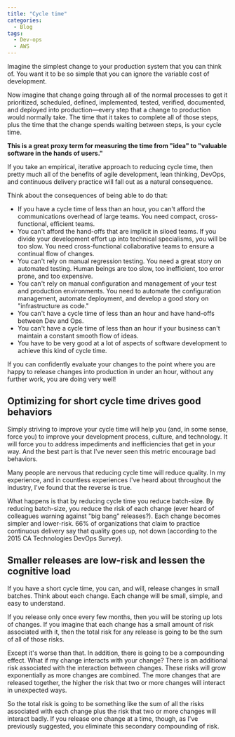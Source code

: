 ```yaml
---
title: "Cycle time"
categories:
  - Blog
tags:
  - Dev-ops
  - AWS
---
```



Imagine the simplest change to your production system that you can think of. You want it to be so simple that you can ignore the variable cost of development.

Now imagine that change going through all of the normal processes to get it prioritized, scheduled, defined, implemented, tested, verified, documented, and deployed into production—every step that a change to production would normally take. The time that it takes to complete all of those steps, plus the time that the change spends waiting between steps, is your cycle time. 

<b>This is a great proxy term for measuring the time from "idea" to "valuable software in the hands of users."</b>

If you take an empirical, iterative approach to reducing cycle time, then pretty much all of the benefits of agile development, lean thinking, DevOps, and continuous delivery practice will fall out as a natural consequence.


Think about the consequences of being able to do that:

<ul>
<li>If you have a cycle time of less than an hour, you can't afford the communications overhead of large teams. You need compact, cross-functional, efficient teams.</li>
<li>You can't afford the hand-offs that are implicit in siloed teams. If you divide your development effort up into technical specialisms, you will be too slow. You need cross-functional collaborative teams to ensure a continual flow of changes.</li>
<li>You can't rely on manual regression testing. You need a great story on automated testing. Human beings are too slow, too inefficient, too error prone, and too expensive.</li>
<li>You can't rely on manual configuration and management of your test and production environments. You need to automate the configuration management, automate deployment, and develop a good story on "infrastructure as code."</li>
<li>You can't have a cycle time of less than an hour and have hand-offs between Dev and Ops.</li>
<li>You can't have a cycle time of less than an hour if your business can't maintain a constant smooth flow of ideas.</li>
<li>You have to be very good at a lot of aspects of software development to achieve this kind of cycle time.</li>
</ul>

If you can confidently evaluate your changes to the point where you are happy to release changes into production in under an hour, without any further work, you are doing very well!

<h2>Optimizing for short cycle time drives good behaviors</h2>

Simply striving to improve your cycle time will help you (and, in some sense, force you) to improve your development process, culture, and technology. It will force you to address impediments and inefficiencies that get in your way. And the best part is that I've never seen this metric encourage bad behaviors.

Many people are nervous that reducing cycle time will reduce quality. In my experience, and in countless experiences I've heard about throughout the industry, I've found that the reverse is true.

What happens is that by reducing cycle time you reduce batch-size. By reducing batch-size, you reduce the risk of each change (ever heard of colleagues warning against "big bang" releases?). Each change becomes simpler and lower-risk. 66% of organizations that claim to practice continuous delivery say that quality goes up, not down (according to the 2015 CA Technologies DevOps Survey).

<h2>Smaller releases are low-risk and lessen the cognitive load</h2>

If you have a short cycle time, you can, and will, release changes in small batches. Think about each change. Each change will be small, simple, and easy to understand.

If you release only once every few months, then you will be storing up lots of changes. If you imagine that each change has a small amount of risk associated with it, then the total risk for any release is going to be the sum of all of those risks.

Except it's worse than that. In addition, there is going to be a compounding effect. What if my change interacts with your change? There is an additional risk associated with the interaction between changes. These risks will grow exponentially as more changes are combined. The more changes that are released together, the higher the risk that two or more changes will interact in unexpected ways.

So the total risk is going to be something like the sum of all the risks associated with each change plus the risk that two or more changes will interact badly. If you release one change at a time, though, as I've previously suggested, you eliminate this secondary compounding of risk.